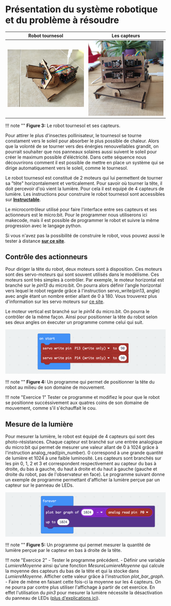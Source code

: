 # Présentation du système robotique et du problème à résoudre

Robot tournesol |  Les capteurs
:-------------------------:|:-------------------------:
![](intro/tournesol.jpeg) | ![](intro/capteurs.jpeg)

!!! note ""
	**Figure 3:** Le robot tournesol et ses capteurs.

Pour attirer le plus d'insectes pollinisateur, le tournesol se tourne constament vers le soleil pour absorber le plus possible de chaleur. Alors que la volonté de se tourner vers des énérgies renouvellables grandit, on pourrait souhaiter que nos panneaux solaires aussi suivent le soleil pour créer le maximum possible d'éléctricité. Dans cette séquence nous découvrirons comment il est possible de mettre en place un système qui se dirige automatiquement vers le soleil, comme le tournesol.

Le robot tournesol est constitué de 2 moteurs qui lui permettent de tourner sa "tête" horizontalement et verticalement. Pour savoir où tourner la tête, il doit percevoir d'où vient la lumière. Pour cela il est equipé de 4 capteurs de lumière. Les instructions pour construire le robot tournesol sont accessibles sur [**Instructable**](https://www.instructables.com/Microbit-Solar-Tracker/).

Le microcontrôleur utilisé pour faire l'interface entre ses capteurs et ses actionneurs est le micro:bit. Pour le programmer nous utiliserons ici makecode, mais il est possible de programmer le robot et suivre la même progression avec le langage python. 

Si vous n'avez pas la possibilité de construire le robot, vous pouvez aussi le tester à distance [**sur ce site**](http://51.154.154.254:8000/).

## Contrôle des actionneurs

Pour diriger la tête du robot, deux moteurs sont à disposition. Ces moteurs sont des servo-moteurs qui sont souvent utilisés dans le modélisme. Ces moteurs sont très simples à contrôler. Par exemple, le moteur horizontal est branché sur le *pin13* du micro:bit. On pourra alors définir l'angle horizontal vers lequel le robot regarde grâce à l'instruction servo_write(pin13, angle) avec angle étant un nombre entier allant de 0 à 180. Vous trouverez plus d'information sur les servo moteurs sur [ce site](https://learn.adafruit.com/adafruit-motor-selection-guide/continuous-rotation-servos).

Le moteur vertical est branché sur le *pin14* du micro.bit. On pourra le contrôler de la même façon. Ainsi pour positionner la tête du robot selon ses deux angles on éxecuter un programme comme celui qui suit.

![](intro/ControlMoteurs.png)
   
!!! note ""
	**Figure 4:** Un programme qui permet de positionner la tête du robot au milieu de son domaine de mouvement.

!!! note "Exercice 1"
	Tester ce programme et modifiez le pour que le robot se positionne succéssivement aux quatres coins de son domaine de mouvement, comme s'il s'échauffait le cou.
    
## Mesure de la lumière

Pour mesurer la lumière, le robot est équipé de 4 capteurs qui sont des photo-résistances. Chaque capteur est branché sur une entrée analogique du micro:bit qui permet de mesurer une valeur allant de 0 à 1024 grâce à l'instruction analog_read(pin_number). 0 correspond à une grande quantité de lumière et 1024 à une faible luminosité. Les capteurs sont branchés sur les pin 0, 1, 2 et 3 et correspondent respectivement au capteur du bas à droite, du bas à gauche, du haut à droite et du haut à gauche (gauche et droite du robot, pas de l'observateur en face). Le programme suivant donne un exemple de programme permettant d'afficher la lumière perçue par un capteur sur le panneau de LEDs.

![](intro/AccesCapteurs.png)
   
!!! note ""
	**Figure 5:** Un programme qui permet mesurer la quantité de lumière perçue par le capteur en bas à droite de la tête.


!!! note "Exercice 2"
	- Tester le programme précédent.
	- Définir une variable *LumiereMoyenne* ainsi qu'une fonction *MesureLumiereMoyenne* qui calcule la moyenne des capteurs du bas de la tête et qui la stocke dans *LumiereMoyenne*. Afficher cette valeur grâce à l'instruction *plot_bar_graph*.
	- Faire de même en faisant cette fois-ci la moyenne sur les 4 capteurs. On ne pourra par contre plus utiliser l'affichage à partir de cet exercice. En effet l'utilisation du *pin3* pour mesurer la lumière nécessite la désactivation du panneau de LEDs ([plus d'explications ici](https://microbit-micropython.readthedocs.io/en/latest/pin.html)).


